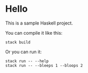 # Hello

This is a sample Haskell project.

You can compile it like this:

```
stack build
```

Or you can run it:

```
stack run -- --help
stack run -- --bleeps 1 --bloops 2
```
